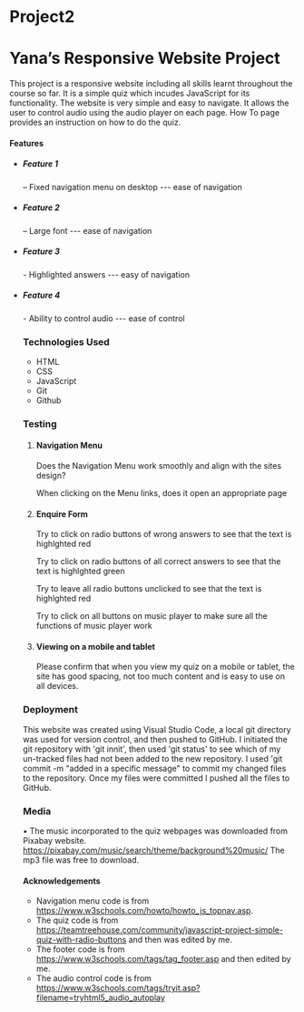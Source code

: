 # Project2
# Yana’s Responsive Website Project
This project is a responsive website including all skills learnt throughout the course so far. 
It is a simple quiz which incudes JavaScript for its functionality.
The website is very simple and easy to navigate.
It allows the user to control audio using the audio player on each page.
How To page provides an instruction on how to do the quiz.

#### Features

<ul>
<li><h5>Feature 1</h5> – Fixed navigation menu on desktop --- ease of navigation</li>
<li><h5>Feature 2</h5> – Large font --- ease of navigation</li>
<li><h5>Feature 3</h5> - Highlighted answers --- easy of navigation</li>
<li><h5>Feature 4</h5> - Ability to control audio --- ease of control</li>

### Technologies Used

<ul>
<li>HTML</li>
<li>CSS</li>
<li>JavaScript</li>
<li>Git</li>
<li>Github</li>
</ul>

### Testing

<ol>
<li><h4>Navigation Menu</h4>
<p>Does the Navigation Menu work smoothly and align with the sites design?</p>
<p>When clicking on the Menu links, does it open an appropriate page</p>
</li>
<li><h4>Enquire Form</h4>
<p>Try to click on radio buttons of wrong answers to see that the text is highlghted red</p>
<p>Try to click on radio buttons of all correct answers to see that the text is highlghted green</p>
<p>Try to leave all radio buttons unclicked to see that the text is highlghted red</p>
<p>Try to click on all buttons on music player to make sure all the functions of music player work</p></li>
<li><h4>Viewing on a mobile and tablet</h4>
<p>Please confirm that when you view my quiz on a mobile or tablet, the site has good spacing, not too much content and is easy to use on all devices.</p>
</li>
</ol>

### Deployment

This website was created using Visual Studio Code, a local git directory was used for version control, and then pushed to GitHub. 
I initiated the git repository with 'git innit', then used 'git status' to see which of my un-tracked files had not been added to the new repository. 
I used 'git commit -m "added in a specific message" to commit my changed files to the repository. Once my files were committed I pushed all the files to GitHub.


### Media

•	The music incorporated to the quiz webpages was downloaded from Pixabay website. https://pixabay.com/music/search/theme/background%20music/
The mp3 file was free to download.

#### Acknowledgements

- Navigation menu code is from https://www.w3schools.com/howto/howto_js_topnav.asp.
- The quiz code is from https://teamtreehouse.com/community/javascript-project-simple-quiz-with-radio-buttons and then was edited by me.
- The footer code is from https://www.w3schools.com/tags/tag_footer.asp and then edited by me.
- The audio control code is from https://www.w3schools.com/tags/tryit.asp?filename=tryhtml5_audio_autoplay
